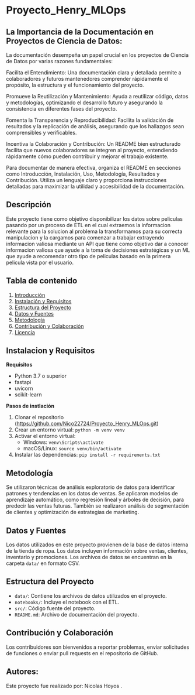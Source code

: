 # Proyecto_Henry_MLOps
## La Importancia de la Documentación en Proyectos de Ciencia de Datos:

La documentación desempeña un papel crucial en los proyectos de Ciencia de Datos por varias razones fundamentales:

Facilita el Entendimiento: Una documentación clara y detallada permite a colaboradores y futuros mantenedores comprender rápidamente el propósito, la estructura y el funcionamiento del proyecto.

Promueve la Reutilización y Mantenimiento: Ayuda a reutilizar código, datos y metodologías, optimizando el desarrollo futuro y asegurando la consistencia en diferentes fases del proyecto.

Fomenta la Transparencia y Reproducibilidad: Facilita la validación de resultados y la replicación de análisis, asegurando que los hallazgos sean comprensibles y verificables.

Incentiva la Colaboración y Contribución: Un README bien estructurado facilita que nuevos colaboradores se integren al proyecto, entendiendo rápidamente cómo pueden contribuir y mejorar el trabajo existente.

Para documentar de manera efectiva, organiza el README en secciones como Introducción, Instalación, Uso, Metodología, Resultados y Contribución. Utiliza un lenguaje claro y proporciona instrucciones detalladas para maximizar la utilidad y accesibilidad de la documentación.

## Descripción
Este proyecto tiene como objetivo disponibilizar los datos sobre peliculas pasando por un proceso de ETL en el cual extraemos la informacion relevante para la solucion al problema la transformamos para su correcta manipulacion y la cargamos para comenzar a trabajar extrayendo informacion valiosa mediante un API que tiene como objetivo dar a conocer informacion valiosa que ayude a la toma de decisiones estratégicas y un ML que ayude a recomendar otro tipo de peliculas basado en la primera pelicula vista por el usuario.

## Tabla de contenido 
1. [Introducción](#introducción)
2. [Instalación y Requisitos](#instalación-y-requisitos)
3. [Estructura del Proyecto](#estructura-del-proyecto)
4. [Datos y Fuentes](#datos-y-fuentes)
5. [Metodología](#metodología)
6. [Contribución y Colaboración](#contribución-y-colaboración)
7. [Licencia](#licencia)

## Instalacion y Requisitos 
**Requisitos**
- Python 3.7 o superior
- fastapi
- uvicorn
- scikit-learn

**Pasos de instlación**
1. Clonar el repositorio (https://github.com/Nico22724/Proyecto_Henry_MLOps.git)
2. Crear un entorno virtual: `python -m venv venv`
3. Activar el entorno virtual:
   - Windows: `venv\Scripts\activate`
   - macOS/Linux: `source venv/bin/activate`
4. Instalar las dependencias: `pip install -r requirements.txt`
   
## Metodología
Se utilizaron técnicas de análisis exploratorio de datos para identificar patrones y tendencias en los datos de ventas. Se aplicaron modelos de aprendizaje automático, como regresión lineal y árboles de decisión, para predecir las ventas futuras. También se realizaron análisis de segmentación de clientes y optimización de estrategias de marketing.

## Datos y Fuentes
Los datos utilizados en este proyecto provienen de la base de datos interna de la tienda de ropa. Los datos incluyen información sobre ventas, clientes, inventario y promociones. Los archivos de datos se encuentran en la carpeta `data/` en formato CSV.

## Estructura del Proyecto
- `data/`: Contiene los archivos de datos utilizados en el proyecto.
- `notebooks/`: Incluye el notebook con el ETL.
- `src/`: Código fuente del proyecto.
- `README.md`: Archivo de documentación del proyecto.

## Contribución y Colaboración
Los contribuidores son bienvenidos a reportar problemas, enviar solicitudes de funciones o enviar pull requests en el repositorio de GitHub.

## Autores:
Este proyecto fue realizado por: Nicolas Hoyos .
